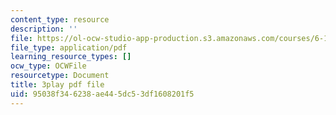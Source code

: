 ```yaml
---
content_type: resource
description: ''
file: https://ol-ocw-studio-app-production.s3.amazonaws.com/courses/6-189-multicore-programming-primer-january-iap-2007/95038f346238ae445dc53df1608201f5_V1BIvbUlhgU.pdf
file_type: application/pdf
learning_resource_types: []
ocw_type: OCWFile
resourcetype: Document
title: 3play pdf file
uid: 95038f34-6238-ae44-5dc5-3df1608201f5
---
```

